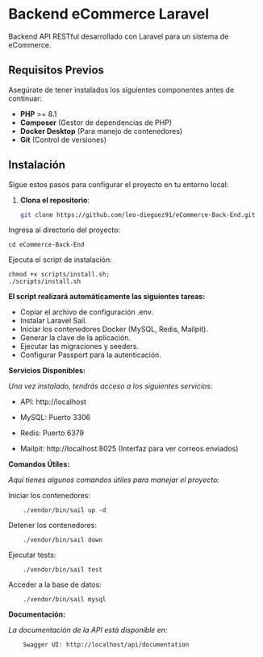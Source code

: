 # Backend eCommerce Laravel

Backend API RESTful desarrollado con Laravel para un sistema de eCommerce.

## Requisitos Previos

Asegúrate de tener instalados los siguientes componentes antes de continuar:

- **PHP** >= 8.1
- **Composer** (Gestor de dependencias de PHP)
- **Docker Desktop** (Para manejo de contenedores)
- **Git** (Control de versiones)

## Instalación

Sigue estos pasos para configurar el proyecto en tu entorno local:

1. **Clona el repositorio**:

   ```bash
   git clone https://github.com/leo-dieguez91/eCommerce-Back-End.git

Ingresa al directorio del proyecto:

  
    cd eCommerce-Back-End 
Ejecuta el script de instalación:

    chmod +x scripts/install.sh;
    ./scripts/install.sh

**El script realizará automáticamente las siguientes tareas:**

* Copiar el archivo de configuración .env.
* Instalar Laravel Sail.
* Iniciar los contenedores Docker (MySQL, Redis, Mailpit).
* Generar la clave de la aplicación.
* Ejecutar las migraciones y seeders.
* Configurar Passport para la autenticación.

**Servicios Disponibles:**

_Una vez instalado, tendrás acceso a los siguientes servicios:_

* API: http://localhost

* MySQL: Puerto 3306

* Redis: Puerto 6379

* Mailpit: http://localhost:8025 (Interfaz para ver correos enviados)

**Comandos Útiles:**

_Aquí tienes algunos comandos útiles para manejar el proyecto:_

Iniciar los contenedores:
``` 
    ./vendor/bin/sail up -d
```
Detener los contenedores:
```
    ./vendor/bin/sail down
```
Ejecutar tests:
```
    ./vendor/bin/sail test
```
Acceder a la base de datos:
```
    ./vendor/bin/sail mysql
```
**Documentación:**

_La documentación de la API está disponible en:_
```
    Swagger UI: http://localhost/api/documentation
```
